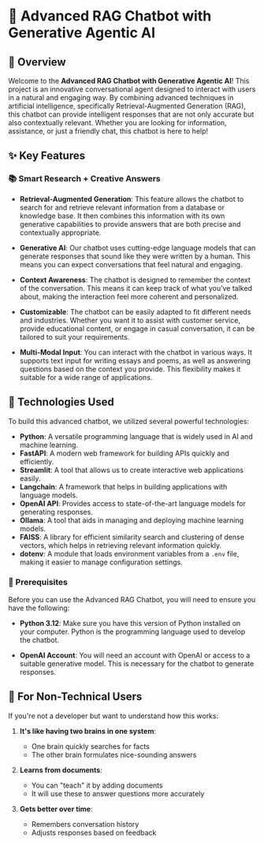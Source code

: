 # 🌟 Advanced RAG Chatbot with Generative Agentic AI

## 🤖 Overview

Welcome to the **Advanced RAG Chatbot with Generative Agentic AI**! This project is an innovative conversational agent designed to interact with users in a natural and engaging way. By combining advanced techniques in artificial intelligence, specifically Retrieval-Augmented Generation (RAG), this chatbot can provide intelligent responses that are not only accurate but also contextually relevant. Whether you are looking for information, assistance, or just a friendly chat, this chatbot is here to help!

## ✨ Key Features

### 📚 Smart Research + Creative Answers
- **Retrieval-Augmented Generation**: This feature allows the chatbot to search for and retrieve relevant information from a database or knowledge base. It then combines this information with its own generative capabilities to provide answers that are both precise and contextually appropriate.

- **Generative AI**: Our chatbot uses cutting-edge language models that can generate responses that sound like they were written by a human. This means you can expect conversations that feel natural and engaging.

- **Context Awareness**: The chatbot is designed to remember the context of the conversation. This means it can keep track of what you’ve talked about, making the interaction feel more coherent and personalized.

- **Customizable**: The chatbot can be easily adapted to fit different needs and industries. Whether you want it to assist with customer service, provide educational content, or engage in casual conversation, it can be tailored to suit your requirements.

- **Multi-Modal Input**: You can interact with the chatbot in various ways. It supports text input for writing essays and poems, as well as answering questions based on the context you provide. This flexibility makes it suitable for a wide range of applications.

## 🔧 Technologies Used

To build this advanced chatbot, we utilized several powerful technologies:

- **Python**: A versatile programming language that is widely used in AI and machine learning.
- **FastAPI**: A modern web framework for building APIs quickly and efficiently.
- **Streamlit**: A tool that allows us to create interactive web applications easily.
- **Langchain**: A framework that helps in building applications with language models.
- **OpenAI API**: Provides access to state-of-the-art language models for generating responses.
- **Ollama**: A tool that aids in managing and deploying machine learning models.
- **FAISS**: A library for efficient similarity search and clustering of dense vectors, which helps in retrieving relevant information quickly.
- **dotenv**: A module that loads environment variables from a `.env` file, making it easier to manage configuration settings.

### 🏁 Prerequisites

Before you can use the Advanced RAG Chatbot, you will need to ensure you have the following:

- **Python 3.12**: Make sure you have this version of Python installed on your computer. Python is the programming language used to develop the chatbot.

- **OpenAI Account**: You will need an account with OpenAI or access to a suitable generative model. This is necessary for the chatbot to generate responses.

## 🔧 For Non-Technical Users

If you're not a developer but want to understand how this works:

1. **It's like having two brains in one system**:
   - One brain quickly searches for facts
   - The other brain formulates nice-sounding answers

2. **Learns from documents**:
   - You can "teach" it by adding documents
   - It will use these to answer questions more accurately

3. **Gets better over time**:
   - Remembers conversation history
   - Adjusts responses based on feedback
